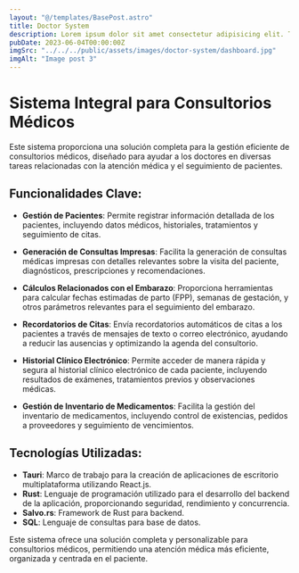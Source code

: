 ```yaml
---
layout: "@/templates/BasePost.astro"
title: Doctor System
description: Lorem ipsum dolor sit amet consectetur adipisicing elit. Tenetur vero esse non molestias eos excepturi.
pubDate: 2023-06-04T00:00:00Z
imgSrc: "../../../public/assets/images/doctor-system/dashboard.jpg"
imgAlt: "Image post 3"
---
```


# Sistema Integral para Consultorios Médicos

Este sistema proporciona una solución completa para la gestión eficiente de consultorios médicos, diseñado para ayudar a los doctores en diversas tareas relacionadas con la atención médica y el seguimiento de pacientes.

## Funcionalidades Clave:

- **Gestión de Pacientes**: Permite registrar información detallada de los pacientes, incluyendo datos médicos, historiales, tratamientos y seguimiento de citas.

- **Generación de Consultas Impresas**: Facilita la generación de consultas médicas impresas con detalles relevantes sobre la visita del paciente, diagnósticos, prescripciones y recomendaciones.

- **Cálculos Relacionados con el Embarazo**: Proporciona herramientas para calcular fechas estimadas de parto (FPP), semanas de gestación, y otros parámetros relevantes para el seguimiento del embarazo.

- **Recordatorios de Citas**: Envía recordatorios automáticos de citas a los pacientes a través de mensajes de texto o correo electrónico, ayudando a reducir las ausencias y optimizando la agenda del consultorio.

- **Historial Clínico Electrónico**: Permite acceder de manera rápida y segura al historial clínico electrónico de cada paciente, incluyendo resultados de exámenes, tratamientos previos y observaciones médicas.

- **Gestión de Inventario de Medicamentos**: Facilita la gestión del inventario de medicamentos, incluyendo control de existencias, pedidos a proveedores y seguimiento de vencimientos.

## Tecnologías Utilizadas:

- **Tauri**: Marco de trabajo para la creación de aplicaciones de escritorio multiplataforma utilizando React.js.
- **Rust**: Lenguaje de programación utilizado para el desarrollo del backend de la aplicación, proporcionando seguridad, rendimiento y concurrencia.
- **Salvo.rs**: Framework de Rust para backend.
- **SQL**: Lenguaje de consultas para base de datos.

Este sistema ofrece una solución completa y personalizable para consultorios médicos, permitiendo una atención médica más eficiente, organizada y centrada en el paciente.

